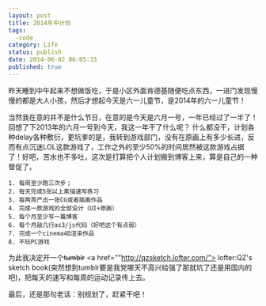 ```yaml
---
layout: post
title: 2014年中计划
tags: 
  -code
category: Life
status: publish
date: 2014-06-02 06:05:33
published: true
---
```



昨天睡到中午起来不想做饭吃，于是小区外面肯德基随便吃点东西，一进门发现慢慢的都是大人小孩，然后才想起今天是六一儿童节，是2014年的六一儿童节！

当然我在意的并不是什么节日，在意的是今天是六月一号，一年已经过了一半了！回想了下2013年的六月一号到今天，我这一年干了什么呢？ 什么都没干，计划各种delay各种敷衍，更坑爹的是，我转到游戏部门，没有在原画上有多少长进，反而有点沉迷LOL这款游戏了，工作之外的至少50%的时间居然被这款游戏占据了！好吧，苦水也不多吐，这次是打算把个人计划搬到博客上来，算是自己的一种督促了。


	1. 每周至少跑三次步；
	2. 每天完成5张以上素描速写练习
	3. 每两周产出一张CG或者插画作品
	4. 完成一款游戏的全部设计（UI+原画）
	5. 每个月至少写一篇博客
	6. 每个月敲几行as3/js代码（好吧这个有点弱）
	7. 完成一个cinema4D渲染作品
	8. 不玩PC游戏

为此我决定开一个<del>tumblr</del> <a href=""http://qzsketch.lofter.com/">
lofter:QZ's sketch book</a>(突然想到tumblr要是我党哪天不高兴给强了那就坑了还是用国内的吧)，把每天的速写和每周的运动记录传上去。

最后，还是那句老话：别规划了，赶紧干吧！


